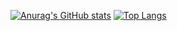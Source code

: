 [![Anurag's GitHub stats](https://github-readme-stats.vercel.app/api?username=hugo-dutra&show_icons=true&theme=radical)](https://github.com/anuraghazra/github-readme-stats)
[![Top Langs](https://github-readme-stats.vercel.app/api/top-langs/?username=hugo-dutra&show_icons=true&theme=radical)](https://github.com/anuraghazra/github-readme-stats)
